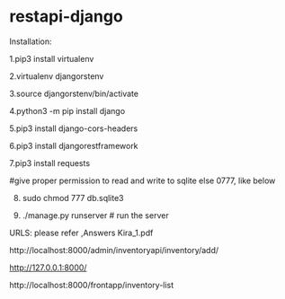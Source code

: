 # restapi-django

Installation:

1.pip3 install virtualenv

2.virtualenv djangorstenv

3.source djangorstenv/bin/activate

4.python3 -m pip install django

5.pip3 install django-cors-headers

6.pip3 install djangorestframework

7.pip3 install requests

#give proper permission to read and write to sqlite else 0777, like below

8. sudo chmod 777 db.sqlite3 

9.  ./manage.py runserver   # run the server


URLS:
please refer ,Answers  Kira_1.pdf

http://localhost:8000/admin/inventoryapi/inventory/add/

http://127.0.0.1:8000/

http://localhost:8000/frontapp/inventory-list
